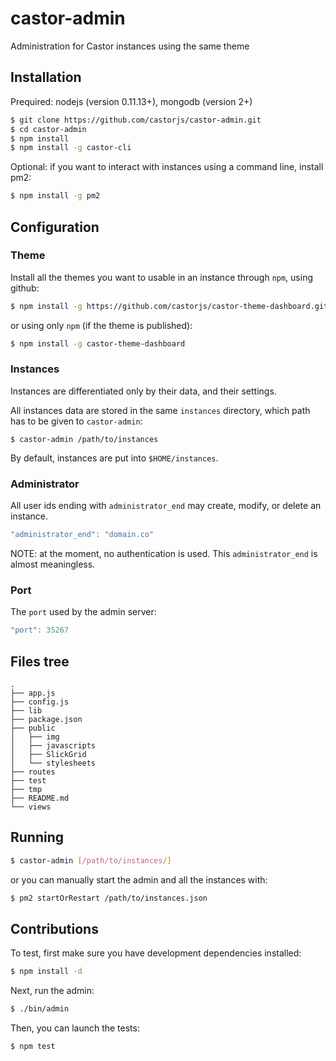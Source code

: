 castor-admin
============

Administration for Castor instances using the same theme

## Installation

Prequired: nodejs (version 0.11.13+), mongodb (version 2+)

```bash
$ git clone https://github.com/castorjs/castor-admin.git
$ cd castor-admin
$ npm install
$ npm install -g castor-cli
```

Optional: if you want to interact with instances using a command line, install pm2:

```bash
$ npm install -g pm2
```

## Configuration

### Theme

Install all the themes you want to usable in an instance through `npm`,
using github:

```bash
$ npm install -g https://github.com/castorjs/castor-theme-dashboard.git
```

or using only `npm` (if the theme is published):

```bash
$ npm install -g castor-theme-dashboard
```

### Instances

Instances are differentiated only by their data, and their settings.

All instances data are stored in the same `instances` directory, which path has to be given to `castor-admin`:

```basg
$ castor-admin /path/to/instances
```

By default, instances are put into `$HOME/instances`.

### Administrator

All user ids ending with `administrator_end` may create, modify, or delete an instance.

```javascript
"administrator_end": "domain.co"
```

NOTE: at the moment, no authentication is used. This `administrator_end` is
almost meaningless.

### Port

The `port` used by the admin server:

```javascript
"port": 35267
```

## Files tree

```
.
├── app.js
├── config.js
├── lib
├── package.json
├── public
│   ├── img
│   ├── javascripts
│   ├── SlickGrid
│   └── stylesheets
├── routes
├── test
├── tmp
├── README.md
└── views
```

## Running

```bash
$ castor-admin [/path/to/instances/]
```

or you can manually start the admin and all the instances with:

```bash
$ pm2 startOrRestart /path/to/instances.json
```

## Contributions

To test, first make sure you have development dependencies installed:

```bash
$ npm install -d
```

Next, run the admin:

```bash
$ ./bin/admin
```

Then, you can launch the tests:

```bash
$ npm test
```
